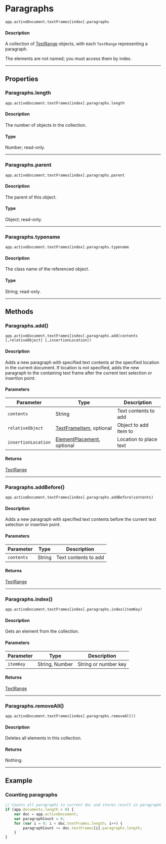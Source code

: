 # Paragraphs

`app.activeDocument.textFrames[index].paragraphs`

#### Description

A collection of [TextRange](./TextRange.md) objects, with each `TextRange` representing a paragraph.

The elements are not named; you must access them by index.

---

## Properties

### Paragraphs.length

`app.activeDocument.textFrames[index].paragraphs.length`

#### Description

The number of objects in the collection.

#### Type

Number; read-only.

---

### Paragraphs.parent

`app.activeDocument.textFrames[index].paragraphs.parent`

#### Description

The parent of this object.

#### Type

Object; read-only.

---

### Paragraphs.typename

`app.activeDocument.textFrames[index].paragraphs.typename`

#### Description

The class name of the referenced object.

#### Type

String; read-only.

---

## Methods

### Paragraphs.add()

`app.activeDocument.textFrames[index].paragraphs.add(contents [,relativeObject] [,insertionLocation])`

#### Description

Adds a new paragraph with specified text contents at the specified location in the current document. If location is not specified, adds the new paragraph to the containing text frame after the current text selection or insertion point.

#### Parameters

|      Parameter      |                                 Type                                  |      Description       |
| ------------------- | --------------------------------------------------------------------- | ---------------------- |
| `contents`          | String                                                                | Text contents to add   |
| `relativeObject`    | [TextFrameItem](./TextFrameItem.md), optional                         | Object to add item to  |
| `insertionLocation` | [ElementPlacement](scripting-constants.md#elementplacement), optional | Location to place text |

#### Returns

[TextRange](./TextRange.md)

---

### Paragraphs.addBefore()

`app.activeDocument.textFrames[index].paragraphs.addBefore(contents)`

#### Description

Adds a new paragraph with specified text contents before the current text selection or insertion point.

#### Parameters

| Parameter  |  Type  |     Description      |
| ---------- | ------ | -------------------- |
| `contents` | String | Text contents to add |

#### Returns

[TextRange](./TextRange.md)

---

### Paragraphs.index()

`app.activeDocument.textFrames[index].paragraphs.index(itemKey)`

#### Description

Gets an element from the collection.

#### Parameters

| Parameter |      Type      |     Description      |
| --------- | -------------- | -------------------- |
| `itemKey` | String, Number | String or number key |

#### Returns

[TextRange](./TextRange.md)

---

### Paragraphs.removeAll()

`app.activeDocument.textFrames[index].paragraphs.removeAll()`

#### Description

Deletes all elements in this collection.

#### Returns

Nothing.

---

## Example

### Counting paragraphs

```javascript
// Counts all paragraphs in current doc and stores result in paragraphCount
if (app.documents.length > 0) {
    var doc = app.activeDocument;
    var paragraphCount = 0;
    for (var i = 0; i < doc.textFrames.length; i++) {
        paragraphCount += doc.textFrames[i].paragraphs.length;
    }
}
```
